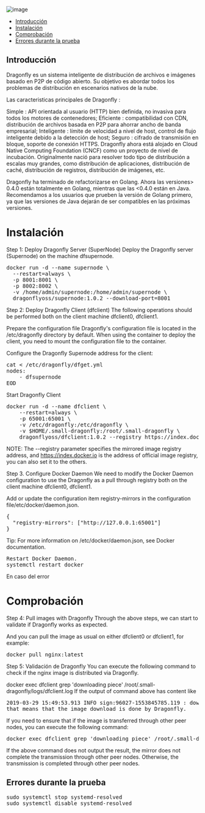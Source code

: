 ![image](https://user-images.githubusercontent.com/43776895/119236256-acffb780-bb36-11eb-86d7-fc8bc335fdc4.png)

- [Introducción](#introducción)
- [Instalación](#instalación)
- [Comprobación](#comprobación)
- [Errores durante la prueba](#errores-durante-la-prueba)

## Introducción

Dragonfly es un sistema inteligente de distribución de archivos e imágenes basado en P2P de código abierto. Su objetivo es abordar todos los problemas de distribución en escenarios nativos de la nube. 

Las caracteristicas principales de Dragonfly :

Simple : API orientada al usuario (HTTP) bien definida, no invasiva para todos los motores de contenedores;
Eficiente : compatibilidad con CDN, distribución de archivos basada en P2P para ahorrar ancho de banda empresarial;
Inteligente : límite de velocidad a nivel de host, control de flujo inteligente debido a la detección de host;
Seguro : cifrado de transmisión en bloque, soporte de conexión HTTPS.
Dragonfly ahora está alojado en Cloud Native Computing Foundation (CNCF) como un proyecto de nivel de incubación. Originalmente nació para resolver todo tipo de distribución a escalas muy grandes, como distribución de aplicaciones, distribución de caché, distribución de registros, distribución de imágenes, etc.

Dragonfly ha terminado de refactorizarse en Golang. Ahora las versiones> 0.4.0 están totalmente en Golang, mientras que las <0.4.0 están en Java. Recomendamos a los usuarios que prueben la versión de Golang primero, ya que las versiones de Java dejarán de ser compatibles en las próximas versiones.


# Instalación

Step 1: Deploy Dragonfly Server (SuperNode)
Deploy the Dragonfly server (Supernode) on the machine dfsupernode.

<pre>
docker run -d --name supernode \
  --restart=always \
  -p 8001:8001 \
  -p 8002:8002 \
  -v /home/admin/supernode:/home/admin/supernode \
  dragonflyoss/supernode:1.0.2 --download-port=8001
</pre>
  
Step 2: Deploy Dragonfly Client (dfclient)
The following operations should be performed both on the client machine dfclient0, dfclient1.

Prepare the configuration file
Dragonfly's configuration file is located in the /etc/dragonfly directory by default. When using the container to deploy the client, you need to mount the configuration file to the container.

Configure the Dragonfly Supernode address for the client:

<pre>
cat <<EOD > /etc/dragonfly/dfget.yml
nodes:
    - dfsupernode
EOD
</pre>

Start Dragonfly Client

<pre>
docker run -d --name dfclient \
    --restart=always \
    -p 65001:65001 \
    -v /etc/dragonfly:/etc/dragonfly \
    -v $HOME/.small-dragonfly:/root/.small-dragonfly \
    dragonflyoss/dfclient:1.0.2 --registry https://index.docker.io
</pre>

NOTE: The --registry parameter specifies the mirrored image registry address, and https://index.docker.io is the address of official image registry, you can also set it to the others.



Step 3. Configure Docker Daemon
We need to modify the Docker Daemon configuration to use the Dragonfly as a pull through registry both on the client machine dfclient0, dfclient1.

Add or update the configuration item registry-mirrors in the configuration file/etc/docker/daemon.json.

<pre>
{
  "registry-mirrors": ["http://127.0.0.1:65001"]
}
</pre>

Tip: For more information on /etc/docker/daemon.json, see Docker documentation.

<pre>
Restart Docker Daemon.
systemctl restart docker
</pre>

En caso del error 


# Comprobación

Step 4: Pull images with Dragonfly
Through the above steps, we can start to validate if Dragonfly works as expected.

And you can pull the image as usual on either dfclient0 or dfclient1, for example:

<pre>
docker pull nginx:latest
</pre>

Step 5: Validación de Dragonfly
You can execute the following command to check if the nginx image is distributed via Dragonfly.

docker exec dfclient grep 'downloading piece' /root/.small-dragonfly/logs/dfclient.log
If the output of command above has content like

<pre>
2019-03-29 15:49:53.913 INFO sign:96027-1553845785.119 : downloading piece:{"taskID":"00a0503ea12457638ebbef5d0bfae51f9e8e0a0a349312c211f26f53beb93cdc","superNode":"127.0.0.1","dstCid":"127.0.0.1-95953-1553845720.488","range":"67108864-71303167","result":503,"status":701,"pieceSize":4194304,"pieceNum":16}
that means that the image download is done by Dragonfly.
</pre>

If you need to ensure that if the image is transferred through other peer nodes, you can execute the following command:

<pre>
docker exec dfclient grep 'downloading piece' /root/.small-dragonfly/logs/dfclient.log | grep -v cdnnode
</pre>

If the above command does not output the result, the mirror does not complete the transmission through other peer nodes. Otherwise, the transmission is completed through other peer nodes.

## Errores durante la prueba

<pre>
sudo systemctl stop systemd-resolved
sudo systemctl disable systemd-resolved
</pre>
